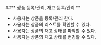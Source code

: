 ##** 상품 등록/관리, 재고 등록/관리 ** 
- 사용자는 상품을 등록/관리 한다.
- 사용자는 상품의 리스트를 확인할 수 있다.
- 사용자는 상품의 재고 상태를 파악할 수 있다.
- 사용자는 상품의 재고 상태를 변경할 수 있다.